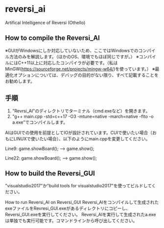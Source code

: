 # reversi_ai
Artifical Intelligence of Reversi (Othello)

How to compile the Reversi_AI
-
※GUIがWindowsにしか対応していないため、ここではWindowsでのコンパイル方法のみを解説します。（ほかのOS、環境でもほぼ同じですが。）
※コンパイルにはC++11以上に対応したコンパイラが必要です。（私はMinGW(https://sourceforge.net/projects/mingw-w64/)を使っています。）
※最適化オプションについては、デバッグの目的がない限り、すべて記載することをお勧めします。

手順
-
1. "Revrsi_AI"のディレクトリでターミナル（cmd.exeなど）を開きます。
2. "g++ main.cpp -std=c++17 -O3 -mtune=native -march=native -flto -o a.exe"でコンパイルします。

AIはGUIでの使用を前提としてIOが設計されています。CUIで使いたい場合（おもにLINUXで使いたい場合）、以下のようにmain.cppを変更してください。

Line9: game.showBoard();    -->       game.show();

Line22: game.showBoard();   -->       game.show();


How to build the Reversi_GUI
-
"visualstudio2017"か"build tools for visualstudio2017"を使ってビルドしてください。

How to run Reversi_AI on Reversi_GUI
Reversi_AIをコンパイルして生成されたexeファイルをRevresi_GUI.exeがあるディレクトリにコピーし、Reversi_GUI.exeを実行してください。
Reversi_AIを実行して生成されたa.exeは単独でも実行可能です。コマンドラインから呼び出してください。
